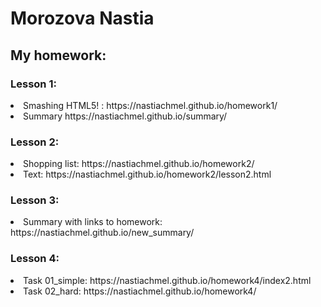 <h1>Morozova Nastia</h1>

<h2>My homework:</h2>

<h3>Lesson 1:</h3>

<li>Smashing HTML5! :  https://nastiachmel.github.io/homework1/
<li>Summary https://nastiachmel.github.io/summary/
 
<h3>Lesson 2:</h3>
 
 <li>Shopping list: https://nastiachmel.github.io/homework2/
  <li>Text: https://nastiachmel.github.io/homework2/lesson2.html
  
  <h3>Lesson 3:</h3>
  
  <li> Summary with links to homework: https://nastiachmel.github.io/new_summary/
  
  <h3>Lesson 4:</h3>
    
   <li>Task 01_simple: https://nastiachmel.github.io/homework4/index2.html
   <li>Task 02_hard: https://nastiachmel.github.io/homework4/

